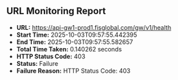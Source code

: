 ## URL Monitoring Report

- **URL:** https://api-gw1-prod1.fisglobal.com/gw/v1/health
- **Start Time:** 2025-10-03T09:57:55.442395
- **End Time:** 2025-10-03T09:57:55.582657
- **Total Time Taken:** 0.140262 seconds
- **HTTP Status Code:** 403
- **Status:** Failure
- **Failure Reason:** HTTP Status Code: 403
